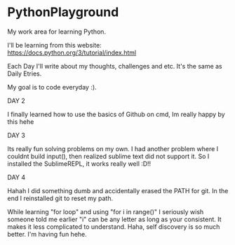# PythonPlayground
My work area for learning Python.

I'll be learning from this website: https://docs.python.org/3/tutorial/index.html 

Each Day I'll write about my thoughts, challenges and etc. It's the same as Daily Etries.  

My goal is to code everyday :). 


DAY 2

 I finally learned how to use the basics of Github on cmd, Im really happy by this hehe


DAY 3

Its really fun solving problems on my own.
I had another problem where I couldnt build input(),
then realized sublime text did not support it. So I installed the SublimeREPL, it works really well :D!! 

DAY 4

Hahah I did something dumb and accidentally erased
the PATH for git. In the end I reinstalled git 
to reset my path.

While learning "for loop" and using "for i in range()"
I seriously wish someone told me earlier "i" can be any letter 
as long as your consistent. It makes it less complicated to understand.
Haha, self discovery is so much better. I'm having fun hehe.




